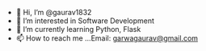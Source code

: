 - 👋 Hi, I’m @gaurav1832
- 👀 I’m interested in Software Development
- 🌱 I’m currently learning Python, Flask
- 📫 How to reach me ...Email: garwagaurav@gmail.com

<!---
gaurav1832/gaurav1832 is a ✨ special ✨ repository because its `README.md` (this file) appears on your GitHub profile.
You can click the Preview link to take a look at your changes.
--->
